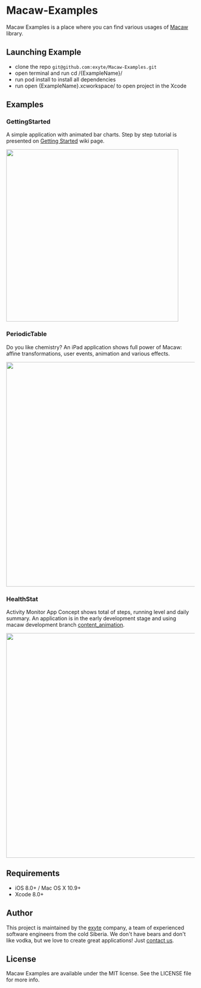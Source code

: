 # Macaw-Examples

Macaw Examples is a place where you can find various usages of [Macaw](https://github.com/exyte/macaw) library.

## Launching Example

* clone the repo `git@github.com:exyte/Macaw-Examples.git`
* open terminal and run cd <MacawExamplesRepo>/{ExampleName}/
* run pod install to install all dependencies
* run open {ExampleName}.xcworkspace/ to open project in the Xcode

## Examples

### GettingStarted

A simple application with animated bar charts. Step by step tutorial is presented on [Getting Started](https://github.com/exyte/Macaw/wiki/Getting-started) wiki page.

<img src="https://www.dropbox.com/s/766wpt4tx6bf0ph/howto-animation-1.gif?dl=1" width="460">

### PeriodicTable

Do you like chemistry? An iPad application shows full power of Macaw: affine transformations, user events, animation and various effects.

<img src="https://www.dropbox.com/s/b6lspzzqa80ielk/periodic-ipad.gif?dl=1" width="600">

### HealthStat

Activity Monitor App Concept shows total of steps, running level and daily summary. An application is in the early development stage and using macaw development branch [content_animation](https://github.com/exyte/macaw/tree/content_animation).

<img src="https://www.dropbox.com/s/hyr2j272zxpjt7l/examples-health.png?dl=1" width="600">

## Requirements
* iOS 8.0+ / Mac OS X 10.9+
* Xcode 8.0+

## Author

This project is maintained by the [exyte](http://www.exyte.com) company, a team of experienced software engineers from the cold Siberia. We don't have bears and don't like vodka, but we love to create great applications! Just [contact us](mailto:info@exyte.com).

## License

Macaw Examples are available under the MIT license. See the LICENSE file for more info.
